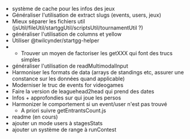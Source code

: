 - système de cache pour les infos des jeux
- Généraliser l'utilisation de extract slugs (events, users, jeux)
- Mieux séparer les fichiers util (jsUtil/fileUtil/startggUtil/scriptsUtil/tournamentUtil ?)
- généraliser l'utilisation de columns et yellow
- Utiliser @twilcynder/startgg-helper
- - Trouver un moyen de factoriser les getXXX qui font des trucs simples
- généraliser l'utilisation de readMultimodalInput
- Harmoniser les formats de data (arrays de standings etc, assurer une constance sur les données quand applicable)
- Moderniser le truc de events for videogames
- Faire la version de leaguehead2head qui prend des dates
- Infos + approfondies sur qui joue les persos
- Harmonizer le comportement si un event/user n'est pas trouvé 
  - A priori suivre getEntrantsCount.js
- readme (en cours)
- ajouter un mode users à stagesStats
- ajouter un système de range à runContest